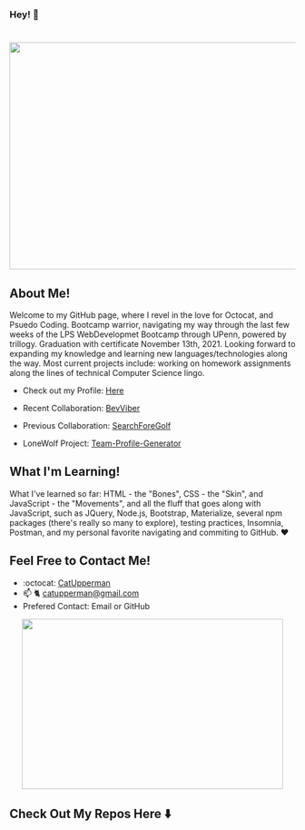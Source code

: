 ### Hey! 👋

<!--
**catupperman/catupperman** is a ✨ _special_ ✨ repository because its `README.md` (this file) appears on your GitHub profile.

Here are some ideas to get you started:

- 🔭 I’m currently working on ...
- 🌱 I’m currently learning ...
- 👯 I’m looking to collaborate on ...
- 🤔 I’m looking for help with ...
- 💬 Ask me about ...
- 📫 How to reach me: ...
- 😄 Pronouns: ...
- ⚡ Fun fact: ...
-->
<h1 align="center"> <img width="800" height="400" src ="https://user-images.githubusercontent.com/84750356/134686786-906e8ef0-0bf2-4289-99ed-f37c44ed9905.png"> </h1>


## About Me!
   Welcome to my GitHub page, where I revel in the love for Octocat, and Psuedo Coding.  Bootcamp warrior, navigating my way through the last few weeks of the LPS WebDevelopmet Bootcamp through UPenn, powered by trillogy.  Graduation with certificate November 13th, 2021.  Looking forward to expanding my knowledge and learning new languages/technologies along the way. Most current projects include: working on homework assignments along the lines of technical Computer Science lingo.  

* Check out my Profile: [Here](https://catupperman.github.io/Cats-Profile/)

* Recent Collaboration: [BevViber](https://guarded-meadow-10732.herokuapp.com/)

* Previous Collaboration: [SearchForeGolf](https://chemacenturion.github.io/Search-Fore-Golf/)

* LoneWolf Project: [Team-Profile-Generator](https://drive.google.com/file/d/1ZFlSI836BfGt1yMFuuZbSZlBj331_1CH/view)



## What I'm Learning!
   What I've learned so far:  HTML - the "Bones", CSS - the "Skin", and JavaScript - the "Movements", and all the fluff that goes along with JavaScript, such as JQuery, Node.js, Bootstrap, Materialize, several npm packages (there's really so many to explore), testing practices, Insomnia, Postman, and my personal favorite navigating and commiting to GitHub. :heart:
 
## Feel Free to Contact Me!
* :octocat: [CatUpperman](github.com/catupperman)
* :mailbox: :cat2: catupperman@gmail.com
* Prefered Contact: Email or GitHub
<p align="center">
 <img width="460" height="300" src = "https://user-images.githubusercontent.com/84750356/134679978-88140360-263c-42ef-a7d7-ae6c3156b54e.gif">
</p>

## Check Out My Repos Here :arrow_down:
